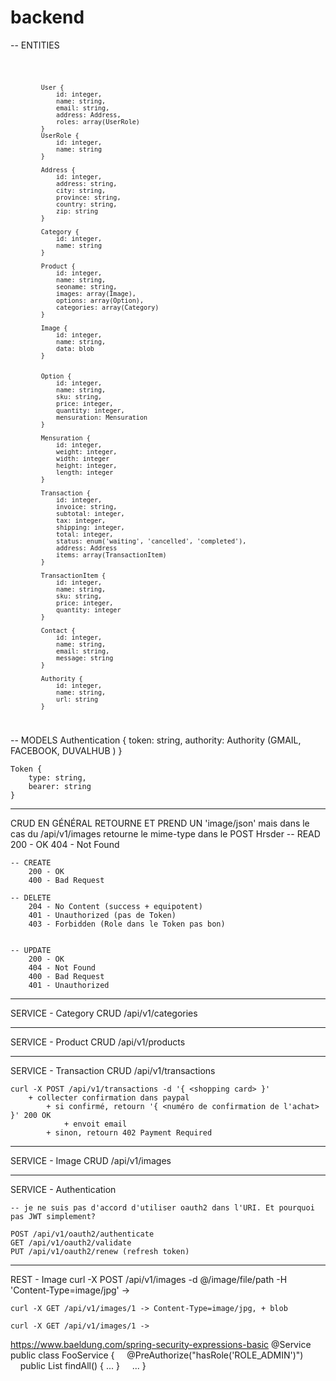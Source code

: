 # backend




-- ENTITIES


<code>
	
			User {
				id: integer,
				name: string,
				email: string,
				address: Address,
				roles: array(UserRole)
			}
			UserRole {
				id: integer,
				name: string
			}
			
			Address {
				id: integer,
				address: string,
				city: string,
				province: string,
				country: string,
				zip: string
			}
			
			Category {
				id: integer,
				name: string 
			}

			Product {
				id: integer,
				name: string, 
				seoname: string,
				images: array(Image),
				options: array(Option),
				categories: array(Category)
			}
			
			Image {
				id: integer,
				name: string,
				data: blob
			}

			
			Option {
				id: integer,
				name: string,
				sku: string, 				
				price: integer,
				quantity: integer,
				mensuration: Mensuration
			}
			
			Mensuration {
				id: integer,
				weight: integer,
				width: integer
				height: integer,
				length: integer
			}

			Transaction {
				id: integer,
				invoice: string,
				subtotal: integer,
				tax: integer,
				shipping: integer,
				total: integer,
				status: enum('waiting', 'cancelled', 'completed'),
				address: Address
				items: array(TransactionItem)
			}
			
			TransactionItem {
				id: integer,
				name: string,
				sku: string,
				price: integer,
				quantity: integer
			}

			Contact {
				id: integer,
				name: string,
				email: string,
				message: string
			}
			
			Authority {
				id: integer,
				name: string,
				url: string
			}
</code>			
	
	
-- MODELS
	Authentication {
		token: string,
		authority: Authority (GMAIL, FACEBOOK, DUVALHUB )
	}
	
	Token {
		type: string,
		bearer: string
	}
------------------------------
CRUD EN GÉNÉRAL RETOURNE ET PREND UN 'image/json' mais dans le cas du /api/v1/images retourne le mime-type dans le POST Hrsder
	-- READ
		200 - OK
		404 - Not Found

	-- CREATE
		200 - OK
		400 - Bad Request

	-- DELETE
		204 - No Content (success + equipotent)
		401 - Unauthorized (pas de Token)
		403 - Forbidden (Role dans le Token pas bon)


	-- UPDATE
		200 - OK
		404 - Not Found
		400 - Bad Request
		401 - Unauthorized

------------------------------------
SERVICE - Category CRUD /api/v1/categories

------------------------------------
SERVICE - Product CRUD /api/v1/products

------------------------------------
SERVICE - Transaction CRUD /api/v1/transactions

	curl -X POST /api/v1/transactions -d '{ <shopping card> }' 
		+ collecter confirmation dans paypal
			+ si confirmé, retourn '{ <numéro de confirmation de l'achat> }' 200 OK
				+ envoit email
			+ sinon, retourn 402 Payment Required



------------------------------------
SERVICE - Image CRUD /api/v1/images

------------------------------------
SERVICE - Authentication

	-- je ne suis pas d'accord d'utiliser oauth2 dans l'URI. Et pourquoi pas JWT simplement? 
	
	POST /api/v1/oauth2/authenticate
	GET /api/v1/oauth2/validate 
	PUT /api/v1/oauth2/renew (refresh token) 
	
	
------------------------------------
REST - Image
	curl -X POST /api/v1/images -d @/image/file/path -H 'Content-Type=image/jpg' -> 

	curl -X GET /api/v1/images/1 -> Content-Type=image/jpg, + blob 

	curl -X GET /api/v1/images/1 -> 




https://www.baeldung.com/spring-security-expressions-basic
@Service
public class FooService {
    @PreAuthorize("hasRole('ROLE_ADMIN')")
    public List<Foo> findAll() { ... }
    ...
}




